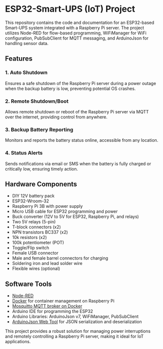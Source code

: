 # ESP32-Smart-UPS (IoT) Project

This repository contains the code and documentation for an ESP32-based Smart-UPS system integrated with a Raspberry Pi server. The project utilizes Node-RED for flow-based programming, WiFiManager for WiFi configuration, PubSubClient for MQTT messaging, and ArduinoJson for handling sensor data.

## Features

### 1. Auto Shutdown
Ensures a safe shutdown of the Raspberry Pi server during a power outage when the backup battery is low, preventing potential OS crashes.

### 2. Remote Shutdown/Boot
Allows remote shutdown or reboot of the Raspberry Pi server via MQTT over the internet, providing control from anywhere.

### 3. Backup Battery Reporting
Monitors and reports the battery status online, accessible from any location.

### 4. Status Alerts
Sends notifications via email or SMS when the battery is fully charged or critically low, ensuring timely action.

## Hardware Components

- DIY 12V battery pack
- ESP32-Wroom-32
- Raspberry Pi 3B with power supply
- Micro USB cable for ESP32 programming and power
- Buck converter (12V to 5V for ESP32, Raspberry Pi, and relays)
- Two 5V relays (5-pin)
- T-block connectors (x2)
- NPN transistors BC337 (x2)
- 10k resistors (x2)
- 100k potentiometer (POT)
- Toggle/Flip switch
- Female USB connector
- Male and female barrel connectors for charging
- Soldering iron and lead solder wire
- Flexible wires (optional)

## Software Tools

- [Node-RED](https://nodered.org/)
- [Docker](https://pimylifeup.com/raspberry-pi-docker/) for container management on Raspberry Pi
- [Mosquitto MQTT broker on Docker](https://blog.feabhas.com/2020/02/running-the-eclipse-mosquitto-mqtt-broker-in-a-docker-container/)
- Arduino IDE for programming the ESP32
- Arduino Libraries: ArduinoJson v7, WiFiManager, PubSubClient
- [ArduinoJson Web Tool](https://arduinojson.org/) for JSON serialization and deserialization

This project provides a robust solution for managing power interruptions and remotely controlling a Raspberry Pi server, making it ideal for IoT applications.

